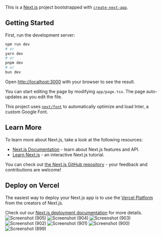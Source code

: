 This is a [Next.js](https://nextjs.org/) project bootstrapped with [`create-next-app`](https://github.com/vercel/next.js/tree/canary/packages/create-next-app).

## Getting Started

First, run the development server:

```bash
npm run dev
# or
yarn dev
# or
pnpm dev
# or
bun dev
```

Open [http://localhost:3000](http://localhost:3000) with your browser to see the result.

You can start editing the page by modifying `app/page.tsx`. The page auto-updates as you edit the file.

This project uses [`next/font`](https://nextjs.org/docs/basic-features/font-optimization) to automatically optimize and load Inter, a custom Google Font.

## Learn More

To learn more about Next.js, take a look at the following resources:

- [Next.js Documentation](https://nextjs.org/docs) - learn about Next.js features and API.
- [Learn Next.js](https://nextjs.org/learn) - an interactive Next.js tutorial.

You can check out [the Next.js GitHub repository](https://github.com/vercel/next.js/) - your feedback and contributions are welcome!

## Deploy on Vercel

The easiest way to deploy your Next.js app is to use the [Vercel Platform](https://vercel.com/new?utm_medium=default-template&filter=next.js&utm_source=create-next-app&utm_campaign=create-next-app-readme) from the creators of Next.js.

Check out our [Next.js deployment documentation](https://nextjs.org/docs/deployment) for more details.
![Screenshot (905)](https://github.com/user-attachments/assets/dc31db8c-0c93-4a75-8c31-639610e8a650)
![Screenshot (904)](https://github.com/user-attachments/assets/aa8e4a64-46c9-4a88-8413-3b7858864363)
![Screenshot (903)](https://github.com/user-attachments/assets/791c21b3-4436-4108-aa77-7e3911dac968)
![Screenshot (902)](https://github.com/user-attachments/assets/108a28cd-19a6-43bb-a4cf-ed2afc9a43b1)
![Screenshot (901)](https://github.com/user-attachments/assets/78418567-9d6f-4eb8-aa02-ba59aff2b857)
![Screenshot (900)](https://github.com/user-attachments/assets/17033d60-9bf6-4651-8201-c29afe0a8f88)
![Screenshot (899)](https://github.com/user-attachments/assets/81b4f7fe-4fa4-4ddd-a202-3ae900af85b7)
